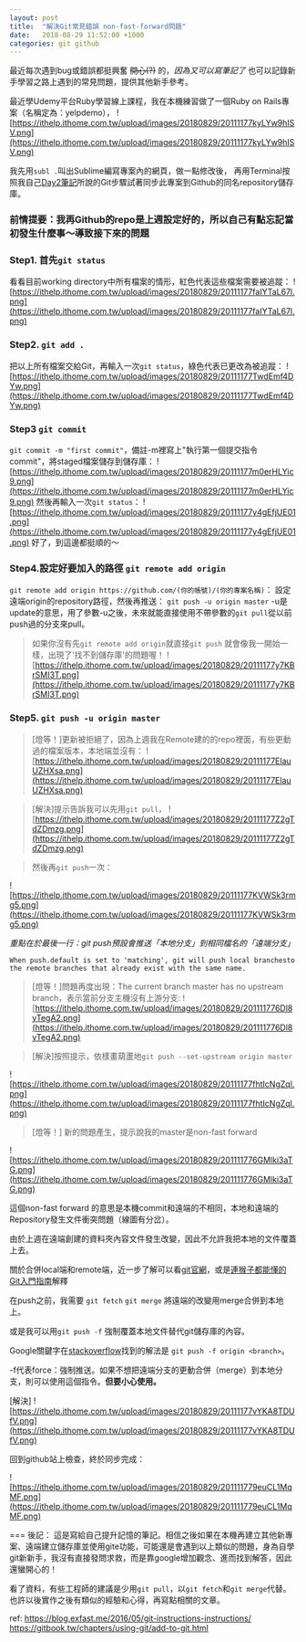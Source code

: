 ```yaml
---
layout: post
title:  "解決Git常見錯誤 non-fast-forward問題"
date:   2018-08-29 11:52:00 +1000
categories: git github
---
```

最近每次遇到bug或錯誤都挺興奮 ~~開心(?)~~ 的，*因為又可以寫筆記了*
也可以記錄新手學習之路上遇到的常見問題，提供其他新手參考。

最近學Udemy平台Ruby學習線上課程，我在本機練習做了一個Ruby on Rails專案（名稱定為：yelpdemo），
![https://ithelp.ithome.com.tw/upload/images/20180829/20111177kyLYw9hISV.png](https://ithelp.ithome.com.tw/upload/images/20180829/20111177kyLYw9hISV.png)

我先用`subl .`叫出Sublime編寫專案內的網頁，做一點修改後，
再用Terminal按照我自己[Day2筆記](https://ithelp.ithome.com.tw/articles/10198964)所說的Git步驟試著同步此專案到Github的同名repository儲存庫。

### 前情提要：我再Github的repo是上週設定好的，所以自己有點忘記當初發生什麼事～導致接下來的問題

### Step1. 首先`git status`
看看目前working directory中所有檔案的情形，紅色代表這些檔案需要被追蹤：
![https://ithelp.ithome.com.tw/upload/images/20180829/20111177faIYTaL67l.png](https://ithelp.ithome.com.tw/upload/images/20180829/20111177faIYTaL67l.png)

### Step2. `git add .`
把以上所有檔案交給Git，再輸入一次`git status`，綠色代表已更改為被追蹤：
![https://ithelp.ithome.com.tw/upload/images/20180829/20111177TwdEmf4DYw.png](https://ithelp.ithome.com.tw/upload/images/20180829/20111177TwdEmf4DYw.png)

### Step3 `git commit` 
`git commit -m "first commit"`，備註-m裡寫上"執行第一個提交指令commit"，將staged檔案儲存到儲存庫：
![https://ithelp.ithome.com.tw/upload/images/20180829/20111177m0erHLYic9.png](https://ithelp.ithome.com.tw/upload/images/20180829/20111177m0erHLYic9.png)
然後再輸入一次`git status`：
![https://ithelp.ithome.com.tw/upload/images/20180829/20111177y4gEfjUE01.png](https://ithelp.ithome.com.tw/upload/images/20180829/20111177y4gEfjUE01.png)
好了，到這邊都挺順的～

### Step4.設定好要加入的路徑 `git remote add origin`
`git remote add origin https://github.com/(你的帳號)/(你的專案名稱)`：
設定遠端origin的repository路徑，然後再推送：
`git push -u origin master` 
-u是update的意思，用了參數-u之後，未來就能直接使用不帶參數的`git pull`從以前push過的分支來pull。

>如果你沒有先`git remote add origin`就直接`git push`
>就會像我一開始一樣，出現了'找不到儲存庫'的問題喔！
![https://ithelp.ithome.com.tw/upload/images/20180829/20111177y7KBrSMI3T.png](https://ithelp.ithome.com.tw/upload/images/20180829/20111177y7KBrSMI3T.png)

### Step5. `git push -u origin master`
> [燈等！]更新被拒絕了，因為上週我在Remote建的的repo裡面，有些更動過的檔案版本，本地端並沒有：
![https://ithelp.ithome.com.tw/upload/images/20180829/20111177ElauUZHXsa.png](https://ithelp.ithome.com.tw/upload/images/20180829/20111177ElauUZHXsa.png)

> [解決]提示告訴我可以先用`git pull`，
![https://ithelp.ithome.com.tw/upload/images/20180829/20111177Z2gTdZDmzg.png](https://ithelp.ithome.com.tw/upload/images/20180829/20111177Z2gTdZDmzg.png)

> 然後再`git push`一次：

![https://ithelp.ithome.com.tw/upload/images/20180829/20111177KVWSk3rmg5.png](https://ithelp.ithome.com.tw/upload/images/20180829/20111177KVWSk3rmg5.png)

*重點在於最後一行：git push預設會推送「本地分支」到相同檔名的「遠端分支」*
```
When push.default is set to 'matching', git will push local branchesto the remote branches that already exist with the same name.
```


> [燈等！]問題再度出現：The current branch master has no upstream branch，表示當前分支主機沒有上游分支:
![https://ithelp.ithome.com.tw/upload/images/20180829/201111776Dl8yTegA2.png](https://ithelp.ithome.com.tw/upload/images/20180829/201111776Dl8yTegA2.png)

> [解決]按照提示，依樣畫葫蘆地`git push --set-upstream origin master`

![https://ithelp.ithome.com.tw/upload/images/20180829/20111177fhtIcNgZql.png](https://ithelp.ithome.com.tw/upload/images/20180829/20111177fhtIcNgZql.png)

> [燈等！] 新的問題產生，提示說我的master是non-fast forward 

![https://ithelp.ithome.com.tw/upload/images/20180829/201111776GMlki3aTG.png](https://ithelp.ithome.com.tw/upload/images/20180829/201111776GMlki3aTG.png)

這個non-fast forward 的意思是本機commit和遠端的不相同，本地和遠端的Repository發生文件衝突問題（線圖有分岔）。

由於上週在遠端創建的資料夾內容文件發生改變，因此不允許我把本地的文件覆蓋上去。

關於合併local端和remote端，近一步了解可以看[git官網](https://git-scm.com/book/zh-tw/v1/Git-%E5%88%86%E6%94%AF-%E9%81%A0%E7%AB%AF%E5%88%86%E6%94%AF)，或是[連猴子都能懂的Git入門指南](https://backlog.com/git-tutorial/tw/stepup/stepup1_4.html)解釋

在push之前，我需要
`git fetch`
`git merge`
將遠端的改變用merge合併到本地上。

或是我可以用`git push -f`  強制覆蓋本地文件替代git儲存庫的內容。

Google關鍵字在[stackoverflow](https://stackoverflow.com/questions/10298291/cannot-push-to-github-keeps-saying-need-merge)找到的解法是
`git push -f origin <branch>`。

-f代表force：強制推送。如果不想把遠端分支的更動合併（merge）到本地分支，則可以使用這個指令。**但要小心使用。**

[解決]
![https://ithelp.ithome.com.tw/upload/images/20180829/20111177vYKA8TDUfV.png](https://ithelp.ithome.com.tw/upload/images/20180829/20111177vYKA8TDUfV.png)

回到github站上檢查，終於同步完成：

![https://ithelp.ithome.com.tw/upload/images/20180829/201111779euCL1MqMF.png](https://ithelp.ithome.com.tw/upload/images/20180829/201111779euCL1MqMF.png)

===
後記：
這是寫給自己提升記憶的筆記。相信之後如果在本機再建立其他新專案、遠端建立儲存庫並使用gite功能，可能還是會遇到以上類似的問題，身為自學git新新手，我沒有直接發問求救，而是靠google增加觀念、進而找到解答，因此還蠻開心的！

看了資料，有些工程師的建議是少用`git pull`，以`git fetch`和`git merge`代替。也許以後實作之後有類似的經驗和心得，再寫點相關的文章。

ref: 
https://blog.exfast.me/2016/05/git-instructions-instructions/
https://gitbook.tw/chapters/using-git/add-to-git.html
